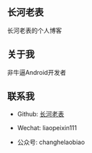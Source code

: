 ## 长河老表

长河老表的个人博客

## 关于我

非牛逼Android开发者

## 联系我

* Github: [长河老表](https://github.com/changhelaobiao)

* Wechat: liaopeixin111

* 公众号: changhelaobiao